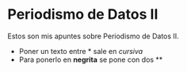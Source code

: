# Periodismo de Datos II

Estos son mis apuntes sobre Periodismo de Datos II.

* Poner un texto entre * sale en *cursiva*
* Para ponerlo en **negrita** se pone con dos **
